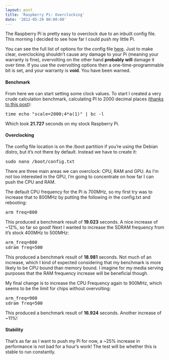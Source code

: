 ```yaml
---
layout: post
title: 'Raspberry Pi: Overclocking'
date: '2012-05-29 00:00:00'
---
```


The Raspberry Pi is pretty easy to overclock due to an inbuilt config file. This morning I decided to see how far I could push my little Pi.  
<!--more-->

You can see the full list of options for the config file [here][1]. Just to make clear, overclocking shouldn&#8217;t cause any damage to your Pi (meaning your warranty is fine), overvolting on the other hand **probably will** damage it over time. If you use the overvolting options then a one-time-programmable bit is set, and your warranty is **void**. You have been warned.

#### Benchmark

From here we can start setting some clock values. To start I created a very crude calculation benchmark, calculating PI to 2000 decimal places ([thanks to this post][2]):

<pre class="brush: bash; gutter: false">time echo "scale=2000;4*a(1)" | bc -l</pre>

Which took **21.727** seconds on my stock Raspberry Pi.

#### Overclocking

The config file location is on the /boot partition if you&#8217;re using the Debian distro, but it&#8217;s not there by default. Instead we have to create it:

<pre class="brush: bash; gutter: false">sudo nano /boot/config.txt</pre>

There are three main areas we can overclock: CPU, RAM and GPU. As I&#8217;m not too interested in the GPU, I&#8217;m going to concentrate on how far I can push the CPU and RAM.

The default CPU frequency for the Pi is 700MHz, so my first try was to increase that to 800MHz by putting the following in the config.txt and rebooting:

<pre class="brush: bash; gutter: false">arm_freq=800</pre>

This produced a benchmark result of **19.023** seconds. A nice increase of ~12%, so far so good! Next I wanted to increase the SDRAM frequency from it&#8217;s stock 400MHz to 500MHz:

<pre class="brush: bash; gutter: false">arm_freq=800
sdram_freq=500</pre>

This produced a benchmark result of **18.981** seconds. Not much of an increase, which I kind of expected considering that my benchmark is more likely to be CPU bound than memory bound. I imagine for my media serving purposes that the RAM frequency increase will be beneficial though.

My final change is to increase the CPU Frequency again to 900MHz, which seems to be the limit for chips without overvolting:

<pre class="brush: bash; gutter: false">arm_freq=900
sdram_freq=500</pre>

This produced a benchmark result of **16.924** seconds. Another increase of ~11%!

#### Stability

That&#8217;s as far as I want to push my Pi for now, a ~25% increase in performance is not bad for a hour&#8217;s work! The test will be whether this is stable to run constantly.

 [1]: http://elinux.org/RPi_config.txt
 [2]: http://alien.slackbook.org/blog/calculating-pi/